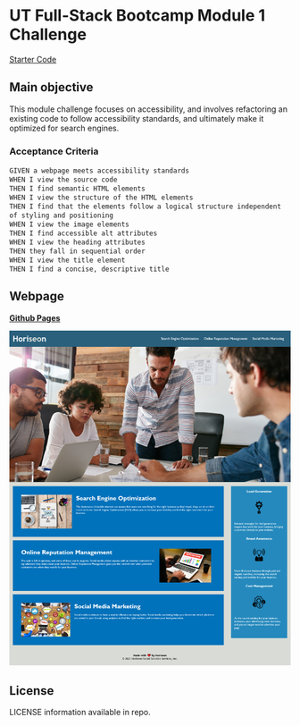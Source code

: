 # UT Full-Stack Bootcamp Module 1 Challenge
[Starter Code](https://github.com/coding-boot-camp/urban-octo-telegram)

## Main objective
This module challenge focuses on accessibility, and involves refactoring an existing code to follow accessibility standards, and ultimately make it optimized for search engines.

### Acceptance Criteria
```
GIVEN a webpage meets accessibility standards
WHEN I view the source code
THEN I find semantic HTML elements
WHEN I view the structure of the HTML elements
THEN I find that the elements follow a logical structure independent of styling and positioning
WHEN I view the image elements
THEN I find accessible alt attributes
WHEN I view the heading attributes
THEN they fall in sequential order
WHEN I view the title element
THEN I find a concise, descriptive title
```

## Webpage
[**Github Pages**](https://whatnameshouldiuse.github.io/angelo-accessibility-challenge/Develop/index.html)

![Screenshot of the deployed webpage](./Develop/assets/images/Full-Page-Screenshot.png)

## License
LICENSE information available in repo.